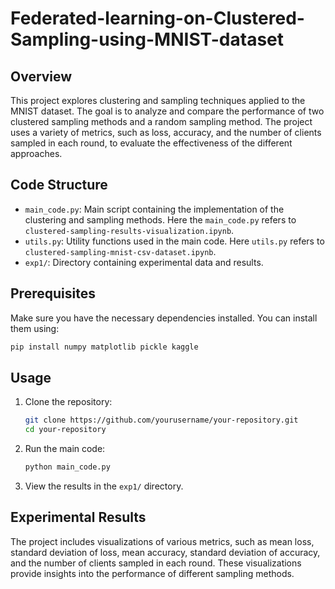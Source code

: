 # Federated-learning-on-Clustered-Sampling-using-MNIST-dataset
## Overview
This project explores clustering and sampling techniques applied to the MNIST dataset. The goal is to analyze and compare the performance of two clustered sampling methods and a random sampling method. The project uses a variety of metrics, such as loss, accuracy, and the number of clients sampled in each round, to evaluate the effectiveness of the different approaches.

## Code Structure
- `main_code.py`: Main script containing the implementation of the clustering and sampling methods. Here the `main_code.py` refers to `clustered-sampling-results-visualization.ipynb`.
- `utils.py`: Utility functions used in the main code. Here `utils.py` refers to `clustered-sampling-mnist-csv-dataset.ipynb`.
- `exp1/`: Directory containing experimental data and results.

## Prerequisites
Make sure you have the necessary dependencies installed. You can install them using:

```bash
pip install numpy matplotlib pickle kaggle
```

## Usage
1. Clone the repository:
   ```bash
   git clone https://github.com/yourusername/your-repository.git
   cd your-repository
   ```

2. Run the main code:
   ```bash
   python main_code.py
   ```

3. View the results in the `exp1/` directory.

## Experimental Results
The project includes visualizations of various metrics, such as mean loss, standard deviation of loss, mean accuracy, standard deviation of accuracy, and the number of clients sampled in each round. These visualizations provide insights into the performance of different sampling methods.

